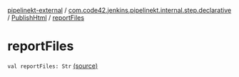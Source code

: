 [pipelinekt-external](../../index.md) / [com.code42.jenkins.pipelinekt.internal.step.declarative](../index.md) / [PublishHtml](index.md) / [reportFiles](./report-files.md)

# reportFiles

`val reportFiles: Str` [(source)](https://github.com/code42/pipelinekt/tree/master/internal/src/main/kotlin/com/code42/jenkins/pipelinekt/internal/step/declarative/PublishHtml.kt#L11)